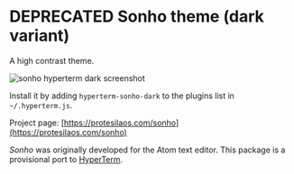 # DEPRECATED Sonho theme (dark variant)

A high contrast theme.

![sonho hyperterm dark screenshot](https://raw.githubusercontent.com/protesilaos/prot16/master/sonho/hyperterm/screenshot.png)

Install it by adding `hyperterm-sonho-dark` to the plugins list in `~/.hyperterm.js`.

Project page: [https://protesilaos.com/sonho](https://protesilaos.com/sonho)

*Sonho* was originally developed for the Atom text editor. This package is a provisional port to [HyperTerm](https://hyperterm.org/).
